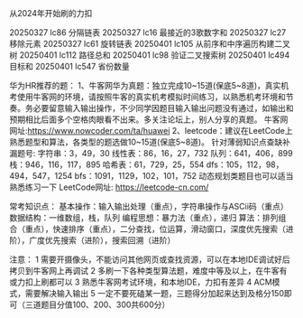 从2024年开始刷的力扣

20250327 lc86 分隔链表
20250327 lc16 最接近的3歌数字和
20250327 lc27 移除元素
20250327 lc61 旋转链表
20250401 lc105 从前序和中序遍历构建二叉树
20250401 lc112 路径总和
20250401 lc98 验证二叉搜索树
20250401 lc494 目标和
20250401 lc547 省份数量



华为HR推荐的题：
1、牛客网华为真题：独立完成10~15道(保底5~8道)，真实机考使用牛客网的环境，请按照牛客的真实机考模拟时间练习，以熟悉机考环境和节奏。务必要留意输入输出操作，不少同学因题目输入输出问题没有通过，如输出和预期相比后面多个空格肉眼看不出来。多关注论坛上，别人分享的真题。
牛客网网址:https://www.nowcoder.com/ta/huawei
2、leetcode：建议在LeetCode上熟悉题型和算法，各类型的题选做10~15道(保底5~8道)。
针对薄弱知识点查缺补漏题号:
字符串：3，49，30
线性表：86，16，27，732
队列：641，406，899
栈：946，116，117，895
哈希表：61，729，25，554
dfs：105，112，98，494，547，1254
bfs：1091，1129，102，101，752
动态规划类题目也可以适当熟悉练习一下
LeetCode网址: https://leetcode-cn.com/

常考知识点：
基本操作：输入输出处理（重点），字符串操作与ASCii码（重点）
数据结构：一维数组，栈，队列
编程思想：暴力法（重点），递归
算法：排列组合（重点），快速排序（重点），二分查找，位运算，滑动窗口，深度优先搜索（进阶），广度优先搜索（进阶），搜索回溯（进阶）

注意：
1 需要开摄像头，不能访问其他网页或查找资源，可以在本地IDE调试好后拷贝到牛客网上再调试
2 多刷一下各种类型算法题，难度中等及以上，在牛客有或力扣上刷都可以
3 熟悉牛客网考试环境，和本地IDE，力扣有差异
4 ACM模式，需要解决输入输出
5 一定不要死磕某一题，三题得分加起来达到及格分150即可（三道题目分值100、200、300共600分）